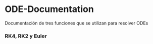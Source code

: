 # ODE-Documentation
Documentación de tres funciones que se utilizan para resolver ODEs
### RK4, RK2 y Euler
